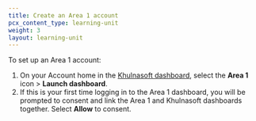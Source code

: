 ```yaml
---
title: Create an Area 1 account
pcx_content_type: learning-unit
weight: 3
layout: learning-unit
---
```


To set up an Area 1 account:

1. On your Account home in the [Khulnasoft dashboard](https://dash.Khulnasoft.com/), select the **Area 1** icon > **Launch dashboard**.
2. If this is your first time logging in to the Area 1 dashboard, you will be prompted to consent and link the Area 1 and Khulnasoft dashboards together. Select **Allow** to consent.